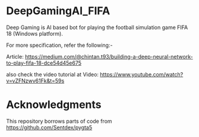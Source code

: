 # DeepGamingAI_FIFA
Deep Gaming is AI based bot for playing the football simulation game FIFA 18 (Windows platform).

For more specification, refer the following:-

Article: https://medium.com/@chintan.t93/building-a-deep-neural-network-to-play-fifa-18-dce54d45e675

also check the video tutorial at
Video: https://www.youtube.com/watch?v=vZFNzwv61Fk&t=59s


# Acknowledgments
This repository borrows parts of code from https://github.com/Sentdex/pygta5
